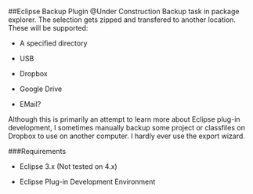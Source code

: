 ##Eclipse Backup Plugin
@Under Construction
Backup task in package explorer. The selection gets zipped and transfered to another location. These will be supported:

 * A specified directory
 
 * USB
 
 * Dropbox

 * Google Drive

 * EMail?
 
Although this is primarily an attempt to learn more about Eclipse plug-in development, I sometimes manually backup some project or classfiles on Dropbox to use on another computer. I hardly ever use the export wizard.

###Requirements

 * Eclipse 3.x (Not tested on 4.x)
 
 * Eclipse Plug-in Development Environment